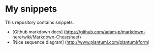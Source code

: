 # My snippets

This repository contains snippets.

* [Github markdown docs] (https://github.com/adam-p/markdown-here/wiki/Markdown-Cheatsheet)
* [Nice sequence diagram] (http://www.plantuml.com/plantuml/form)
